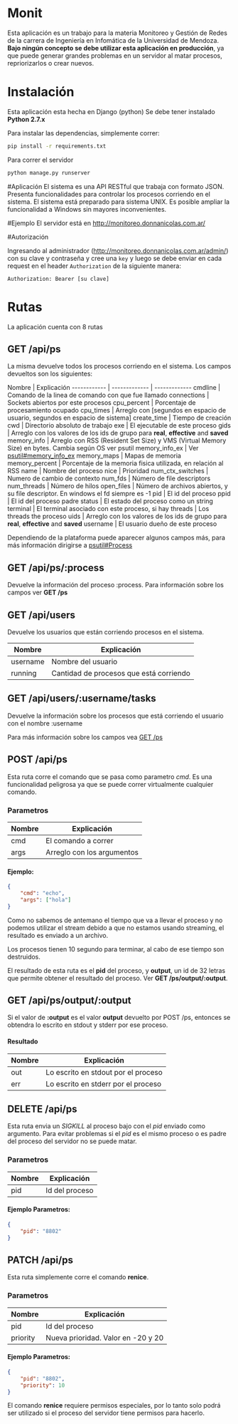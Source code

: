 # Monit
Esta aplicación es un trabajo para la materia Monitoreo y Gestión de Redes de la carrera de Ingeniería en Infomática de la Universidad de Mendoza.
**Bajo ningún concepto se debe utilizar esta aplicación en producción**, ya que puede generar grandes problemas en un servidor al matar procesos, repriorizarlos o crear nuevos.

# Instalación
Esta aplicación esta hecha en Django (python)
Se debe tener instalado **Python 2.7.x**

Para instalar las dependencias, simplemente correr:
```bash
pip install -r requirements.txt
```

Para correr el servidor

```bash
python manage.py runserver
```

#Aplicación
El sistema es una API RESTful que trabaja con formato JSON.
Presenta funcionalidades para controlar los procesos corriendo en el sistema.
El sistema está preparado para sistema UNIX. Es posible ampliar la funcionalidad a Windows sin mayores inconvenientes.

#Ejemplo
El servidor está en http://monitoreo.donnanicolas.com.ar/

#Autorización

Ingresando al administrador (http://monitoreo.donnanicolas.com.ar/admin/) con su clave y contraseña y cree una `key` y luego se debe enviar en cada request en el header `Authorization` de la siguiente manera:
```
Authorization: Bearer [su clave]
```

# Rutas
La aplicación cuenta con 8 rutas

## GET /api/ps

La misma devuelve todos los procesos corriendo en el sistema. Los campos devueltos son los siguientes:

Nombre | Explicación
------------ | ------------- | -------------
cmdline | Comando de la linea de comando con que fue llamado
connections | Sockets abiertos por este procesos
cpu_percent | Porcentaje de procesamiento ocupado
cpu_times |  Arreglo con [segundos en espacio de usuario, segundos en espacio de sistema]
create_time | Tiempo de creación
cwd | Directorio absoluto de trabajo
exe | El ejecutable de este proceso
gids | Arreglo con los valores de los ids de grupo para **real**, **effective** and **saved**
memory_info | Arreglo con RSS (Resident Set Size) y VMS (Virtual Memory Size) en bytes. Cambia según OS ver psutil
memory_info_ex | Ver [psutil#memory_info_ex](http://pythonhosted.org/psutil/#psutil.Process.memory_info_ex)
memory_maps | Mapas de memoria
memory_percent | Porcentaje de la memoria fisica utilizada, en relación al RSS
name | Nombre del proceso
nice | Prioridad
num_ctx_switches | Numero de cambio de contexto
num_fds | Número de file descriptors
num_threads | Número de hilos
open_files | Número de archivos abiertos, y su file descriptor. En windows el fd siempre es -1
pid | El id del proceso
ppid | El id del proceso padre
status | El estado del proceso como un string
terminal | El terminal asociado con este proceso, si hay
threads | Los threads the proceso
uids | Arreglo con los valores de los ids de grupo para **real**, **effective** and **saved**
username | El usuario dueño de este proceso

Dependiendo de la plataforma puede aparecer algunos campos más, para más información dirigirse a [psutil#Process](http://pythonhosted.org/psutil/#process-class)

## GET /api/ps/:process
Devuelve la información del proceso :process. Para información sobre los campos ver **GET /ps**

## GET /api/users
Devuelve los usuarios que están corriendo procesos en el sistema.

Nombre | Explicación
------------ | -------------
username | Nombre del usuario
running | Cantidad de procesos que está corriendo

## GET /api/users/:username/tasks
Devuelve la información sobre los procesos que está corriendo el usuario con el nombre :username

Para más información sobre los campos vea [GET /ps](#GET-/ps)

## POST /api/ps
Esta ruta corre el comando que se pasa como parametro *cmd*. Es una funcionalidad peligrosa ya que se puede correr virtualmente cualquier comando.

### Parametros

Nombre | Explicación
------------ | -------------
cmd | El comando a correr
args | Arreglo con los argumentos

#### Ejemplo:

```json
{
    "cmd": "echo",
    "args": ["hola"]
}
```
Como no sabemos de antemano el tiempo que va a llevar el proceso y no podemos utilizar el stream debido a que no estamos usando streaming, el resultado es enviado a un archivo.

Los procesos tienen 10 segundo para terminar, al cabo de ese tiempo son destruidos.

El resultado de esta ruta es el **pid** del proceso, y **output**, un id de 32 letras que permite obtener el resultado del proceso. Ver **GET /ps/output/:output**.


## GET /api/ps/output/:output

Si el valor de **:output** es el valor **output** devuelto por POST /ps, entonces se obtendra lo escrito en stdout y stderr por ese proceso.

#### Resultado
Nombre | Explicación
------------ | -------------
out | Lo escrito en stdout por el proceso
err | Lo escrito en stderr por el proceso


## DELETE /api/ps
Esta ruta envia un *SIGKILL* al proceso bajo con el *pid* enviado como argumento.
Para evitar problemas si el *pid* es el mismo proceso o es padre del proceso del servidor no se puede matar.

### Parametros

Nombre | Explicación
------------ | -------------
pid | Id del proceso

#### Ejemplo Parametros:

```json
{
    "pid": "8802"
}
```


## PATCH /api/ps
Esta ruta simplemente corre el comando **renice**.

### Parametros

Nombre | Explicación
------------ | -------------
pid | Id del proceso
priority | Nueva prioridad. Valor en -20 y 20

#### Ejemplo Parametros:

```json
{
    "pid": "8802",
    "priority": 10
}
```

El comando **renice** requiere permisos especiales, por lo tanto solo podrá ser utilizado si el proceso del servidor tiene permisos para hacerlo.
